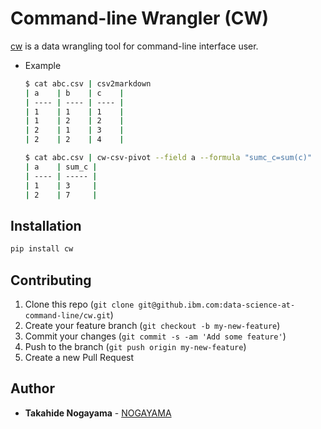 Command-line Wrangler (CW)
============

[cw](https://github.com/MountainField/cw) is a data wrangling tool for command-line interface user.

- Example

    ```bash
    $ cat abc.csv | csv2markdown
    | a    | b    | c    |
    | ---- | ---- | ---- |
    | 1    | 1    | 1    |
    | 1    | 2    | 2    |
    | 2    | 1    | 3    |
    | 2    | 2    | 4    |
    
    $ cat abc.csv | cw-csv-pivot --field a --formula "sumc_c=sum(c)"
    | a    | sum_c |
    | ---- | ----- |
    | 1    | 3     |
    | 2    | 7     |
    ```


Installation
-----------

```bash
pip install cw
```

Contributing
------------

1. Clone this repo (`git clone git@github.ibm.com:data-science-at-command-line/cw.git`)
2. Create your feature branch (`git checkout -b my-new-feature`)
3. Commit your changes (`git commit -s -am 'Add some feature'`)
4. Push to the branch (`git push origin my-new-feature`)
5. Create a new Pull Request


Author
-------

- **Takahide Nogayama** - [NOGAYAMA](https://github.ibm.com/NOGAYAMA)
